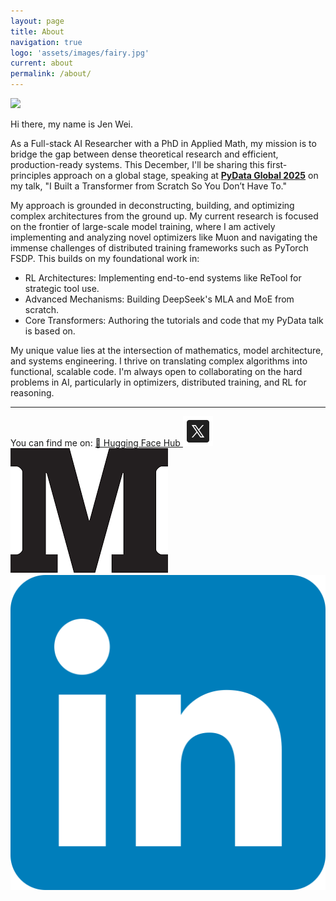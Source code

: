 ```yaml
---
layout: page
title: About
navigation: true
logo: 'assets/images/fairy.jpg'
current: about
permalink: /about/
---
```




![](../assets/images/bird-of-paradise-blue-cropped.png)

Hi there, my name is Jen Wei.

As a Full-stack AI Researcher with a PhD in Applied Math, my mission is to bridge the gap between dense theoretical research and efficient, production-ready systems. This December, I'll be sharing this first-principles approach on a global stage, speaking at [**PyData Global 2025**](https://pydata.org/global2025/schedule) on my talk, "I Built a Transformer from Scratch So You Don’t Have To."

My approach is grounded in deconstructing, building, and optimizing complex architectures from the ground up. My current research is focused on the frontier of large-scale model training, where I am actively implementing and analyzing novel optimizers like Muon and navigating the immense challenges of distributed training frameworks such as PyTorch FSDP. This builds on my foundational work in:

- RL Architectures: Implementing end-to-end systems like ReTool for strategic tool use. 
- Advanced Mechanisms: Building DeepSeek's MLA and MoE from scratch. 
- Core Transformers: Authoring the tutorials and code that my PyData talk is based on.

My unique value lies at the intersection of mathematics, model architecture, and systems engineering. I thrive on translating complex algorithms into functional, scalable code. I'm always open to collaborating on the hard problems in AI, particularly in optimizers, distributed training, and RL for reasoning.

---


You can find me on: 
[🤗 Hugging Face Hub ](https://huggingface.co/bird-of-paradise) [![X](../assets/images/x_icon.png)](https://x.com/JenniferWe17599)  [![Medium](../assets/images/medium_icon.png)](https://medium.com/@jenwei0312) [![LinkedIn](../assets/images/linkedin_icon.png)](https://www.linkedin.com/in/jenweiprofile/)